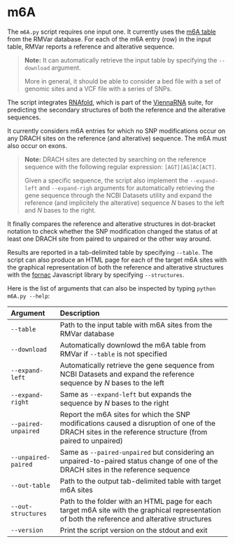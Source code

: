 # m6A

The `m6A.py` script requires one input one. It currently uses the [m6A table](https://rmvar.renlab.org/download/RMVar_Human_basic_info_m6A.txt) from the RMVar database. For each of the m6A entry (row) in the input table, RMVar reports a reference and alterative sequence.

> **Note:**
> It can automatically retrieve the input table by specifying the `--download` argument.
>
> More in general, it should be able to consider a bed file with a set of genomic sites and a VCF file with a series of SNPs.

The script integrates [RNAfold](), which is part of the [ViennaRNA](https://github.com/ViennaRNA/ViennaRNA) suite, for predicting the secondary structures of both the reference and the alterative sequences.

It currently considers m6A entries for which no SNP modifications occur on any DRACH sites on the reference (and alterative) sequence. The m6A must also occur on exons.

> **Note:**
> DRACH sites are detected by searching on the reference sequence with the following regular expression: `[AGT][AG]AC[ACT]`.
>
> Given a specific sequence, the script also implement the `--expand-left` and `--expand-righ` arguments for automatically retrieving the gene sequence through the NCBI Datasets utility and expand the reference (and implicitely the alterative) sequence _N_ bases to the left and _N_ bases to the right.

It finally compares the reference and alterative structures in dot-bracket notation to check whether the SNP modification changed the status of at least one DRACH site from paired to unpaired or the other way around.

Results are reported in a tab-delimited table by specifying `--table`. The script can also produce an HTML page for each of the target m6A sites with the graphical representation of both the reference and alterative structures with the [fornac](https://github.com/ViennaRNA/fornac) Javascript library by specifying `--structures`.

Here is the list of arguments that can also be inspected by typing `python m6A.py --help`:

| Argument            | Description  |
|:--------------------|:-------------|
| `--table`           | Path to the input table with m6A sites from the RMVar database |
| `--download`        | Automatically downlowd the m6A table from RMVar if `--table` is not specified |
| `--expand-left`     | Automatically retrieve the gene sequence from NCBI Datasets and expand the reference sequence by _N_ bases to the left |
| `--expand-right`    | Same as `--expand-left` but expands the sequence by _N_ bases to the right |
| `--paired-unpaired` | Report the m6A sites for which the SNP modifications caused a disruption of one of the DRACH sites in the reference structure (from paired to unpaired) |
| `--unpaired-paired` | Same as `--paired-unpaired` but considering an unpaired-to-paired status change of one of the DRACH sites in the reference sequence |
| `--out-table`       | Path to the output tab-delimited table with target m6A sites |
| `--out-structures`  | Path to the folder with an HTML page for each target m6A site with the graphical representation of both the reference and alterative structures |
| `--version`         | Print the script version on the stdout and exit |